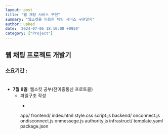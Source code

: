 ```yaml
---
layout: post
title: "웹 채팅 서비스 구현"
summary: "웹소켓을 이용한 채팅 서비스 구현일지"
author: upked
date: '2024-07-06 18:10:00 +0930'
category: ["Project"]
---
```


## 웹 채팅 프로젝트 개발기</br>
### 소요기간 : </br></br>

- **7월 6일**: 웹소킷 공부(전이중통신 프로토콜)
    - 파일구조 작성 
        - ```
        app/
            frontend/
                index.html
                style.css
                script.js
            backend/
                onconnect.js
                ondisconnect.js
                onmessege.js
                authority.js
            infrastruct/
                template.yaml
            package.json
        ```

